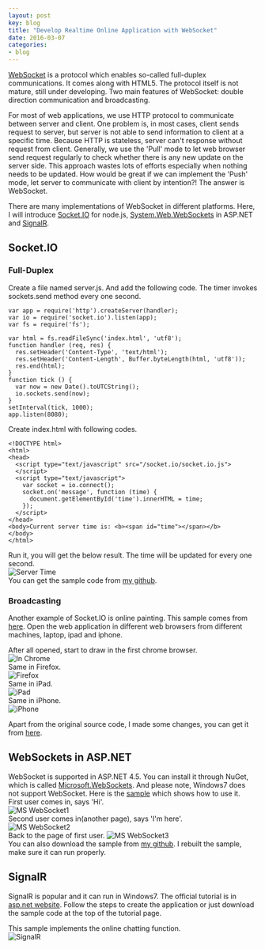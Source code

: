 ```yaml
---
layout: post
key: blog
title: "Develop Realtime Online Application with WebSocket"
date: 2016-03-07
categories:
- blog
---
```


[WebSocket](https://en.wikipedia.org/wiki/WebSocket) is a protocol which enables so-called full-duplex communications. It comes along with HTML5. The protocol itself is not mature, still under developing. Two main features of WebSocket: double direction communication and broadcasting.

For most of web applications, we use HTTP protocol to communicate between server and client. One problem is, in most cases, client sends request to server, but server is not able to send information to client at a specific time. Because HTTP is stateless, server can't response without request from client. Generally, we use the 'Pull' mode to let web browser send request regularly to check whether there is any new update on the server side. This approach wastes lots of efforts especially when nothing needs to be updated. How would be great if we can implement the 'Push' mode, let server to communicate with client by intention?! The answer is WebSocket.

There are many implementations of WebSocket in different platforms. Here, I will introduce [Socket.IO](http://socket.io/) for node.js, [System.Web.WebSockets](https://msdn.microsoft.com/en-us/hh969243.aspx) in ASP.NET and [SignalR](http://signalr.net/).

## Socket.IO

### Full-Duplex

Create a file named server.js. And add the following code. The timer invokes sockets.send method every one second.  

```
var app = require('http').createServer(handler);
var io = require('socket.io').listen(app);
var fs = require('fs');

var html = fs.readFileSync('index.html', 'utf8');
function handler (req, res) {
  res.setHeader('Content-Type', 'text/html');
  res.setHeader('Content-Length', Buffer.byteLength(html, 'utf8'));
  res.end(html);
}
function tick () {
  var now = new Date().toUTCString();
  io.sockets.send(now);
}
setInterval(tick, 1000);
app.listen(8080);
```  

Create index.html with following codes.  

```
<!DOCTYPE html>
<html>
<head>
  <script type="text/javascript" src="/socket.io/socket.io.js">
  </script>
  <script type="text/javascript">
    var socket = io.connect();
    socket.on('message', function (time) {
      document.getElementById('time').innerHTML = time;
    });
  </script>
</head>
<body>Current server time is: <b><span id="time"></span></b>
</body>
</html>
```  

Run it, you will get the below result. The time will be updated for every one second.  
![Server Time](/public/pics/socketiotimer.png "Server Time")  
You can get the sample code from [my github](https://github.com/jojozhuang/Study/tree/master/NodeJs/NodejsAction/SocketIO).  

### Broadcasting
Another example of Socket.IO is online painting. This sample comes from [here](http://wesbos.com/html5-canvas-websockets-nodejs/).
Open the web application in different web browsers from different machines, laptop, ipad and iphone.

After all opened, start to draw in the first chrome browser.  
![In Chrome](/public/pics/socketiopaint1.png)  
Same in Firefox.  
![Firefox](/public/pics/socketiopaint2.png)  
Same in iPad.  
![iPad](/public/pics/socketiopaint3.png)  
Same in iPhone.  
![iPhone](/public/pics/socketiopaint4.png)  

Apart from the original source code, I made some changes, you can get it from [here](https://github.com/jojozhuang/Study/tree/master/NodeJs/CanvasWebSocket).  

## WebSockets in ASP.NET
WebSocket is supported in ASP.NET 4.5. You can install it through NuGet, which is called [Microsoft.WebSockets](http://www.nuget.org/packages/Microsoft.WebSockets/). And please note, Windows7 does not support WebSocket. Here is the [sample](http://weblogs.asp.net/dwahlin/building-an-html5-web-sockets-server-with-asp-net-4-5) which shows how to use it.  
First user comes in, says 'Hi'.  
![MS WebSocket1](/public/pics/mswebsocket1.png "MS WebSocket1")  
Second user comes in(another page), says 'I'm here'.  
![MS WebSocket2](/public/pics/mswebsocket2.png "MS WebSocket2")  
Back to the page of first user.
![MS WebSocket3](/public/pics/mswebsocket3.png "MS WebSocket3")  
You can also download the sample from [my github](https://github.com/jojozhuang/Study/tree/master/DotNet/WebSockets/ASP.NET). I rebuilt the sample, make sure it can run properly.

## SignalR
SignalR is popular and it can run in Windows7. The official tutorial is in [asp.net website](http://www.asp.net/signalr/overview/getting-started/tutorial-getting-started-with-signalr). Follow the steps to create the application or just download the sample code at the top of the tutorial page.

This sample implements the online chatting function.  
![SignalR](/public/pics/signalrsample.png "SignalR")  
